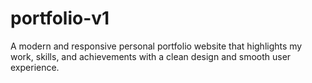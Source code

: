 # portfolio-v1
A modern and responsive personal portfolio website that highlights my work, skills, and achievements with a clean design and smooth user experience.
